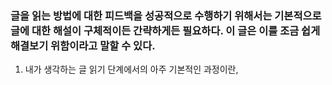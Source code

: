 ### 글을 읽는 방법에 대한 피드백을 성공적으로 수행하기 위해서는 기본적으로 글에 대한 해설이 구체적이든 간략하게든 필요하다. 이 글은 이를 조금 쉽게 해결보기 위함이라고 말할 수 있다.

1. 내가 생각하는 글 읽기 단계에서의 아주 기본적인 과정이란, 